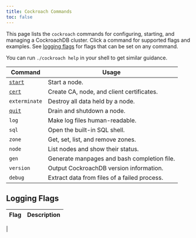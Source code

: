 ```yaml
---
title: Cockroach Commands
toc: false
---
```


This page lists the `cockroach` commands for configuring, starting, and managing a CockroachDB cluster. Click a command for supported flags and examples. See [logging flags](#logging-flags) for flags that can be set on any command. 

You can run `./cockroach help` in your shell to get similar guidance.

Command | Usage
--------|----
[`start`](start-a-node.html) | Start a node.
[`cert`](create-security-certificates.html) | Create CA, node, and client certificates.
`exterminate` | Destroy all data held by a node.
[`quit`](stop-a-node.html) | Drain and shutdown a node.
`log` | Make log files human-readable.
`sql` | Open the built-in SQL shell.
`zone` | Get, set, list, and remove zones.
`node` | List nodes and show their status.
`gen` | Generate manpages and bash completion file.
`version` | Output CockroachDB version information.
`debug` | Extract data from files of a failed process.

## Logging Flags

Flag | Description
-----|------------
 | 
